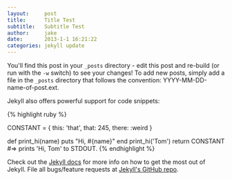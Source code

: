 ```yaml
---
layout:     post
title:      Title Test
subtitle:   Subtitle Test
author:     jake
date:       2013-1-1 16:21:22
categories: jekyll update
---
```


You'll find this post in your `_posts` directory - edit this post and re-build (or run with the `-w` switch) to see your changes!
To add new posts, simply add a file in the `_posts` directory that follows the convention: YYYY-MM-DD-name-of-post.ext.

Jekyll also offers powerful support for code snippets:

{% highlight ruby %}

CONSTANT = {
  this: 'that',
  that: 245,
  there: :weird
}

def print_hi(name)
  puts "Hi, #{name}"
end
print_hi('Tom')
return CONSTANT
#=> prints 'Hi, Tom' to STDOUT.
{% endhighlight %}

Check out the [Jekyll docs][jekyll] for more info on how to get the most out of Jekyll. File all bugs/feature requests at [Jekyll's GitHub repo][jekyll-gh].

[jekyll-gh]: https://github.com/mojombo/jekyll
[jekyll]:    http://jekyllrb.com